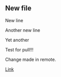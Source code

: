 ## New file

New line

Another new line 

Yet another

Test for pull!!!

Change made in remote.

[Link](https://en.wikipedia.org/wiki/Copa_del_Rey)

